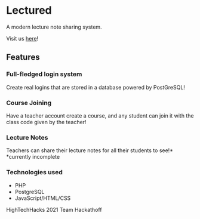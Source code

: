 # Lectured

A modern lecture note sharing system.

Visit us [here](https://inspired-lms.herokuapp.com/)!

## Features

### Full-fledged login system

Create real logins that are stored in a database powered by PostGreSQL!

### Course Joining

Have a teacher account create a course, and any student can join it with the class code given by the teacher!

### Lecture Notes

Teachers can share their lecture notes for all their students to see!*
*currently incomplete

### Technologies used

- PHP
- PostgreSQL
- JavaScript/HTML/CSS

HighTechHacks 2021
Team Hackathoff
